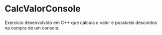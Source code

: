 # CalcValorConsole
Exercício desenvolvido em C++ que calcula o valor e possíveis descontos na compra de um console. 
